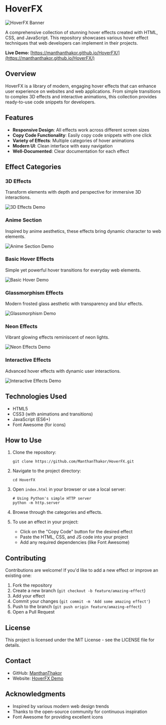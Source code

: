 # HoverFX

![HoverFX Banner](https://github.com/ManthanThakor/HoverFX/blob/main/ReadMeDemoImages/banner.png)

A comprehensive collection of stunning hover effects created with HTML, CSS, and JavaScript. This repository showcases various hover effect techniques that web developers can implement in their projects.

**Live Demo:** [https://manthanthakor.github.io/HoverFX/](https://manthanthakor.github.io/HoverFX/)

## Overview

HoverFX is a library of modern, engaging hover effects that can enhance user experience on websites and web applications. From simple transitions to complex 3D effects and interactive animations, this collection provides ready-to-use code snippets for developers.

## Features

- **Responsive Design**: All effects work across different screen sizes
- **Copy Code Functionality**: Easily copy code snippets with one click
- **Variety of Effects**: Multiple categories of hover animations
- **Modern UI**: Clean interface with easy navigation
- **Well-Documented**: Clear documentation for each effect

## Effect Categories

### 3D Effects

Transform elements with depth and perspective for immersive 3D interactions.

![3D Effects Demo](https://github.com/ManthanThakor/HoverFX/blob/main/ReadMeDemoImages/3dEffect.png)

### Anime Section

Inspired by anime aesthetics, these effects bring dynamic character to web elements.

![Anime Section Demo](https://github.com/ManthanThakor/HoverFX/blob/main/ReadMeDemoImages/AnimeGirl.png)

### Basic Hover Effects

Simple yet powerful hover transitions for everyday web elements.

![Basic Hover Demo](https://github.com/ManthanThakor/HoverFX/blob/main/ReadMeDemoImages/Basic.png)

### Glassmorphism Effects

Modern frosted glass aesthetic with transparency and blur effects.

![Glassmorphism Demo](https://raw.githubusercontent.com/ManthanThakor/HoverFX/main/ReadMeDemoImages/Glassmorphism.png)

### Neon Effects

Vibrant glowing effects reminiscent of neon lights.

![Neon Effects Demo](https://github.com/ManthanThakor/HoverFX/blob/main/ReadMeDemoImages/Neon.png)

### Interactive Effects

Advanced hover effects with dynamic user interactions.

![Interactive Effects Demo](https://github.com/ManthanThakor/HoverFX/blob/main/ReadMeDemoImages/Interactive.png)

## Technologies Used

- HTML5
- CSS3 (with animations and transitions)
- JavaScript (ES6+)
- Font Awesome (for icons)

## How to Use

1. Clone the repository:

   ```
   git clone https://github.com/ManthanThakor/HoverFX.git
   ```

2. Navigate to the project directory:

   ```
   cd HoverFX
   ```

3. Open `index.html` in your browser or use a local server:

   ```
   # Using Python's simple HTTP server
   python -m http.server
   ```

4. Browse through the categories and effects.

5. To use an effect in your project:
   - Click on the "Copy Code" button for the desired effect
   - Paste the HTML, CSS, and JS code into your project
   - Add any required dependencies (like Font Awesome)

## Contributing

Contributions are welcome! If you'd like to add a new effect or improve an existing one:

1. Fork the repository
2. Create a new branch (`git checkout -b feature/amazing-effect`)
3. Add your effect
4. Commit your changes (`git commit -m 'Add some amazing effect'`)
5. Push to the branch (`git push origin feature/amazing-effect`)
6. Open a Pull Request

## License

This project is licensed under the MIT License - see the LICENSE file for details.

## Contact

- GitHub: [ManthanThakor](https://github.com/ManthanThakor)
- Website: [HoverFX Demo](https://manthanthakor.github.io/HoverFX/)

## Acknowledgments

- Inspired by various modern web design trends
- Thanks to the open-source community for continuous inspiration
- Font Awesome for providing excellent icons
